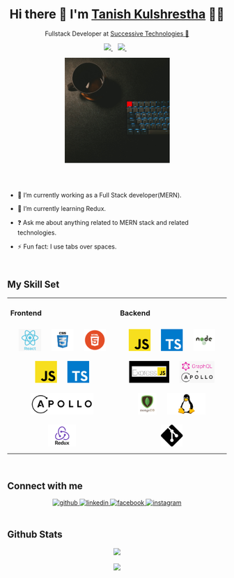 
<h1 align='center'>
  Hi there 👋  I'm   <a href="https://tanishkul.github.io/" target="_blank">
  Tanish Kulshrestha</a> 👨‍💻
</h1>
<p align='center'>
  Fullstack Developer at <a href="https://successive.tech/" target="_blank">Successive Technologies 🚀</a>
</p>
<p align='center'>
 
  <a href="https://www.linkedin.com/in/tanishkulshrestha/" target="_blank">
    <img src="https://img.shields.io/badge/linkedin-%230077B5.svg?&style=for-the-badge&logo=linkedin&logoColor=white" />
  </a>&nbsp;&nbsp;
  <a href="https://instagram.com/tanishkulshrestha" target="_blank">
    <img src="https://img.shields.io/badge/instagram-%23E4405F.svg?&style=for-the-badge&logo=instagram&logoColor=white" />        
  </a>&nbsp;&nbsp;
  
</p>
<p align='center'>
  <a href="#"><img src="img/image1.jpg" width="241"></a>
</p>
<br/>
<br/>

- 🔭 I’m currently working as a Full Stack developer(MERN).  
  

- 🌱 I’m currently learning Redux.
  

- ❓ Ask me about anything related to MERN stack and related technologies.
  

- ⚡ Fun fact: I use tabs over spaces.
<br/>  


## My Skill Set  
<table><tr><td valign="top" width="33%">

### Frontend  
<div align="center">  
<img style="margin: 10px" src="img/react-img.png" alt="React" height="50" />  
<img style="margin: 10px" src="img/css-img.png" alt="CSS3" height="50" />  
<img style="margin: 10px" src="img/html-img.png" alt="HTML5" height="50" />   
<img style="margin: 10px" src="img/javascript-img.png" alt="JavaScript" height="50" />  
<img style="margin: 10px" src="img/typescript-img.png" alt="TypeScript" height="50" /> 
<img style="margin: 10px" src="img/apollo-client-img.png" alt="Apollo Client" height="50" /> 
<img style="margin: 10px" src="img/redux-img.png" alt="Redux" height="50" />  
</div></td><td valign="top" width="33%">

### Backend  
<div align="center">  
<img style="margin: 10px" src="img/javascript-img.png" alt="JavaScript" height="50" />  
<img style="margin: 10px" src="img/typescript-img.png" alt="TypeScript" height="50" />  
<img style="margin: 10px" src="img/nodejs-img.png" alt="Node.js" height="50" />  
<img style="margin: 10px" src="img/express-img.png" alt="Express.js" height="50" />  
<img style="margin: 10px" src="img/apollo-img.png" alt="Apollo Server + Graphql" height="50" /> 
<img style="margin: 10px" src="img/mongodb-img.png" alt="MongoDB" height="50" />  
<img style="margin: 10px" src="img/linux-img.png" alt="Linux" height="50" />  
<img style="margin: 10px" src="img/git-img.png" alt="Git" height="50" />  
</div></td></tr></table>  

<br/>  


## Connect with me  
<div align="center">
<a href="https://github.com/tanishkul" target="_blank">
<img src=https://img.shields.io/badge/github-%2324292e.svg?&style=for-the-badge&logo=github&logoColor=white alt=github style="margin-bottom: 5px;" />
</a>
<a href="https://linkedin.com/in/tanishkulshrestha" target="_blank">
<img src=https://img.shields.io/badge/linkedin-%231E77B5.svg?&style=for-the-badge&logo=linkedin&logoColor=white alt=linkedin style="margin-bottom: 5px;" />
</a>
<a href="https://www.facebook.com/tanishkulshrestha" target="_blank">
<img src=https://img.shields.io/badge/facebook-%232E87FB.svg?&style=for-the-badge&logo=facebook&logoColor=white alt=facebook style="margin-bottom: 5px;" />
</a>
<a href="https://instagram.com/tanishkulshrestha" target="_blank">
<img src=https://img.shields.io/badge/instagram-%23000000.svg?&style=for-the-badge&logo=instagram&logoColor=white alt=instagram style="margin-bottom: 5px;" />
</a>  
</div>  

<br/>  


## Github Stats  
<div align="center"><img src="https://github-readme-stats.vercel.app/api?username=tanishkul&show_icons=true&count_private=true&theme=dark" align="center" /></div>  

<br/>  
<div align="center">
<img src="https://badges.pufler.dev/visits/tanishkul/tanishkul" align="center" />
</div>  
